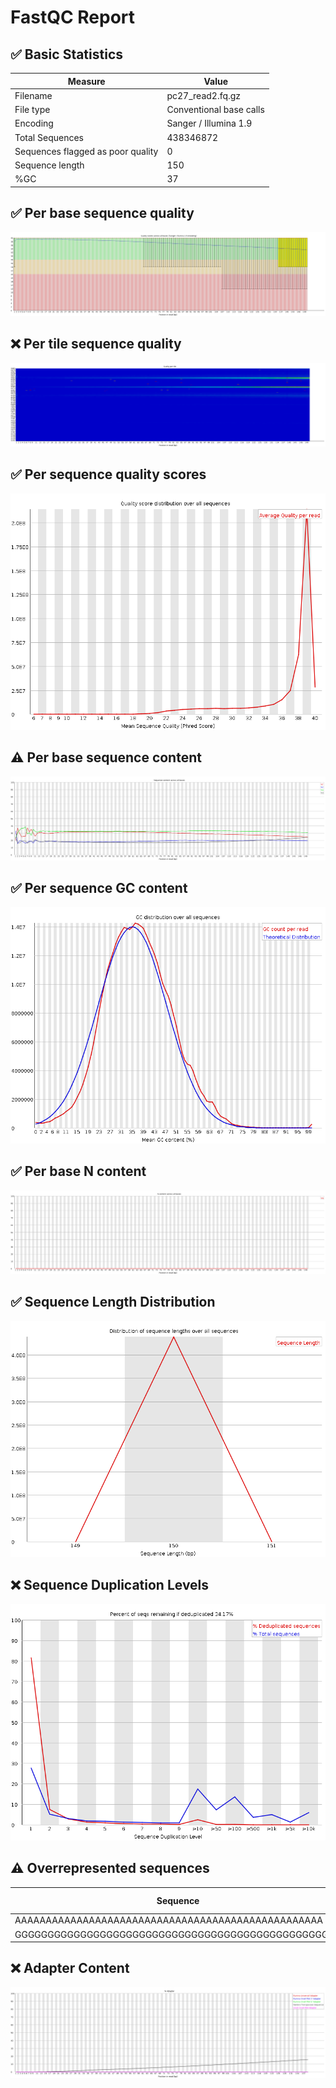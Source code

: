 # __FastQC Report__

## :white_check_mark: __Basic Statistics__

| Measure | Value |
| --- | --- |
| Filename | pc27_read2.fq.gz |
| File type | Conventional base calls |
| Encoding | Sanger / Illumina 1.9 |
| Total Sequences | 438346872 |
| Sequences flagged as poor quality | 0 |
| Sequence length | 150 |
| %GC | 37 |

## :white_check_mark: __Per base sequence quality__

![Per base sequence quality](Images/per_base_quality.png)

## :x: __Per tile sequence quality__

![Per tile sequence quality](Images/per_tile_quality.png)

## :white_check_mark: __Per sequence quality scores__

![Per sequence quality scores](Images/per_sequence_quality.png)

## :warning: __Per base sequence content__

![Per base sequence content](Images/per_base_sequence_content.png)

## :white_check_mark: __Per sequence GC content__

![Per sequence GC content](Images/per_sequence_gc_content.png)

## :white_check_mark: __Per base N content__

![Per base N content](Images/per_base_n_content.png)

## :white_check_mark: __Sequence Length Distribution__

![Sequence Length Distribution](Images/sequence_length_distribution.png)

## :x: __Sequence Duplication Levels__

![Sequence Duplication Levels](Images/duplication_levels.png)

## :warning: __Overrepresented sequences__

| Sequence | Count | Percentage | Possible Source |
| --- | --- | --- | --- |
| AAAAAAAAAAAAAAAAAAAAAAAAAAAAAAAAAAAAAAAAAAAAAAAAAA | 681797 | 0.15553823776344866 | No Hit |
| GGGGGGGGGGGGGGGGGGGGGGGGGGGGGGGGGGGGGGGGGGGGGGGGGG | 525008 | 0.1197699889141675 | No Hit |

## :x: __Adapter Content__

![Adapter Content](Images/adapter_content.png)
